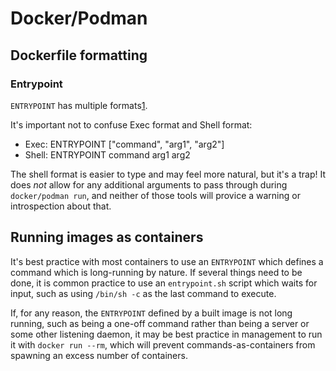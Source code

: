 ---
---

# Docker/Podman

## Dockerfile formatting

### Entrypoint

``ENTRYPOINT`` has multiple formats[1].

It's important not to confuse Exec format and Shell format:
- Exec: ENTRYPOINT ["command", "arg1", "arg2"]
- Shell: ENTRYPOINT command arg1 arg2

The shell format is easier to type and may feel more natural, but it's a trap!
It does *not* allow for any additional arguments to pass through during
``docker/podman run``, and neither of those tools will provice a warning or
introspection about that.

[1]: https://docs.docker.com/engine/reference/builder/#entrypoint

## Running images as containers

It's best practice with most containers to use an ``ENTRYPOINT`` which defines
a command which is long-running by nature. If several things need to be done,
it is common practice to use an ``entrypoint.sh`` script which waits for input,
such as using ``/bin/sh -c`` as the last command to execute.

If, for any reason, the ``ENTRYPOINT`` defined by a built image is not long
running, such as being a one-off command rather than being a server or some
other listening daemon, it may be best practice in management to run it with
``docker run --rm``, which will prevent commands-as-containers from spawning an
excess number of containers.
